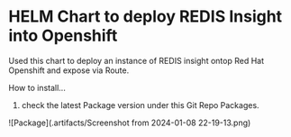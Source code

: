 # HELM Chart to deploy REDIS Insight into Openshift

Used this chart to deploy an instance of REDIS insight ontop Red Hat Openshift and expose via Route.

How to install...

1. check the latest Package version under this Git Repo Packages.

![Package](.artifacts/Screenshot from 2024-01-08 22-19-13.png)